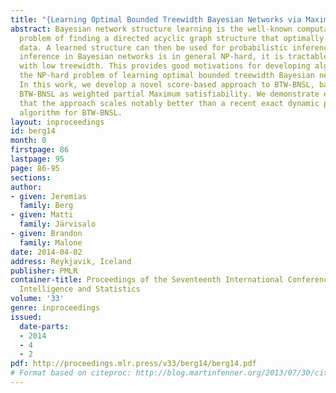 ```yaml
---
title: "{Learning Optimal Bounded Treewidth Bayesian Networks via Maximum Satisfiability}"
abstract: Bayesian network structure learning is the well-known computationally hard
  problem of finding a directed acyclic graph structure that optimally describes given
  data. A learned structure can then be used for probabilistic inference. While exact
  inference in Bayesian networks is in general NP-hard, it is tractable in networks
  with low treewidth. This provides good motivations for developing algorithms for
  the NP-hard problem of learning optimal bounded treewidth Bayesian networks (BTW-BNSL).
  In this work, we develop a novel score-based approach to BTW-BNSL, based on casting
  BTW-BNSL as weighted partial Maximum satisfiability. We demonstrate empirically
  that the approach scales notably better than a recent exact dynamic programming
  algorithm for BTW-BNSL.
layout: inproceedings
id: berg14
month: 0
firstpage: 86
lastpage: 95
page: 86-95
sections: 
author:
- given: Jeremias
  family: Berg
- given: Matti
  family: Järvisalo
- given: Brandon
  family: Malone
date: 2014-04-02
address: Reykjavik, Iceland
publisher: PMLR
container-title: Proceedings of the Seventeenth International Conference on Artificial
  Intelligence and Statistics
volume: '33'
genre: inproceedings
issued:
  date-parts:
  - 2014
  - 4
  - 2
pdf: http://proceedings.mlr.press/v33/berg14/berg14.pdf
# Format based on citeproc: http://blog.martinfenner.org/2013/07/30/citeproc-yaml-for-bibliographies/
---
```

